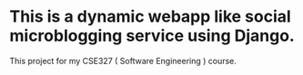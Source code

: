 # This is a dynamic webapp like social microblogging service using Django. 

This project for my CSE327 ( Software Engineering ) course. 
